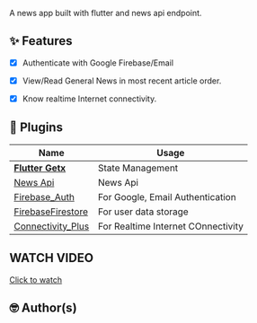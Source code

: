 A news app built with flutter and news api endpoint.

## ✨ Features

- [x] Authenticate with Google Firebase/Email
- [x] View/Read General News in most recent article order.
- [x] Know realtime Internet connectivity.



## 🔌 Plugins

| Name                                                                  | Usage                                               |
| --------------------------------------------------------------------- | --------------------------------------------------- |
| [**Flutter Getx**]()     | State Management
| [News Api](https://newsapi.org/)                                      | News Api
| [Firebase_Auth]()                                      | For Google, Email Authentication
| [FirebaseFirestore]()                                      | For user data storage
| [Connectivity_Plus]()                                      | For Realtime Internet COnnectivity


<!-- <p align="center">
    <img src="assets\images\screenshot\sc.gif" width="400">
    <img src="assets\images\screenshot\s1.gif" width="400"> 
    <img src="assets\images\screenshot\s2.gif" width="400">
   </p> -->

## WATCH VIDEO
<a href= 'https://drive.google.com/file/d/1aGBmlbYq6ohNVdzum1JKQZdxaKRqhtcH/view?usp=drive_link'> Click to watch </a>

## 🤓 Author(s)


